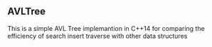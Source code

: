 ## AVLTree

This is a simple AVL Tree implemantion in C++14 for
comparing the efficiency of search insert traverse with other data
structures
